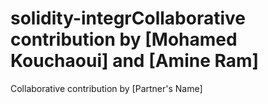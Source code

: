 # solidity-integrCollaborative contribution by [Mohamed Kouchaoui] and [Amine Ram]
Collaborative contribution by [Partner's Name]
